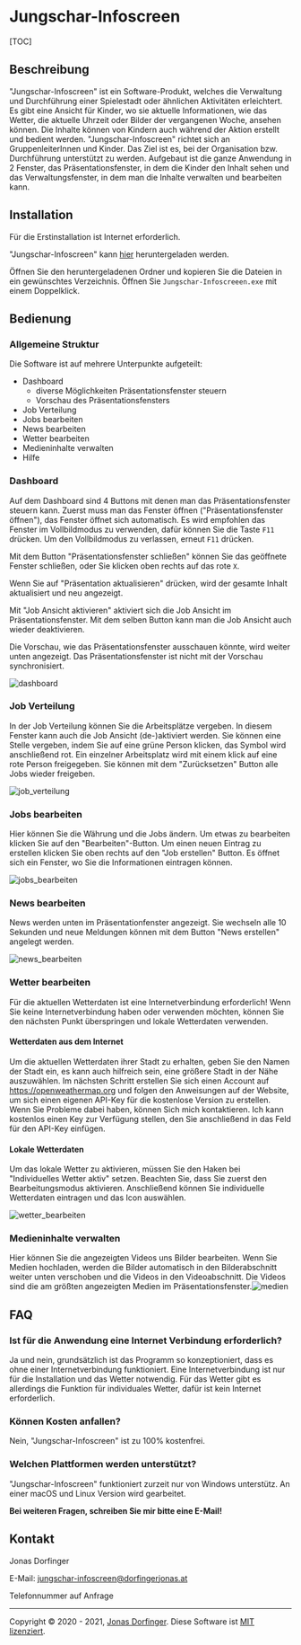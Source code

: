 # Jungschar-Infoscreen

[TOC]

## Beschreibung

"Jungschar-Infoscreen" ist ein Software-Produkt, welches die Verwaltung und Durchführung einer Spielestadt oder ähnlichen Aktivitäten erleichtert. Es gibt eine Ansicht für Kinder, wo sie aktuelle Informationen, wie das Wetter, die aktuelle Uhrzeit oder Bilder der vergangenen Woche, ansehen können. Die Inhalte können von Kindern auch während der Aktion erstellt und bedient werden. "Jungschar-Infoscreen" richtet sich an GruppenleiterInnen und Kinder. Das Ziel ist es, bei der Organisation bzw. Durchführung unterstützt zu werden. Aufgebaut ist die ganze Anwendung in 2 Fenster, das Präsentationsfenster, in dem die Kinder den Inhalt sehen und das Verwaltungsfenster, in dem man die Inhalte verwalten und bearbeiten kann.

## Installation

Für die Erstinstallation ist Internet erforderlich. 

"Jungschar-Infoscreen" kann [hier](https://dorfingerjonas.at/jungschar-infoscreen/download) heruntergeladen werden.

Öffnen Sie den heruntergeladenen Ordner und kopieren Sie die Dateien in ein gewünschtes Verzeichnis. Öffnen Sie ``Jungschar-Infoscreeen.exe`` mit einem Doppelklick.

## Bedienung

### Allgemeine Struktur

Die Software ist auf mehrere Unterpunkte aufgeteilt:

- Dashboard
  - diverse Möglichkeiten Präsentationsfenster steuern
  - Vorschau des Präsentationsfensters
- Job Verteilung
- Jobs bearbeiten
- News bearbeiten
- Wetter bearbeiten
- Medieninhalte verwalten
- Hilfe

### Dashboard

Auf dem Dashboard sind 4 Buttons mit denen man das Präsentationsfenster steuern kann. Zuerst muss man das Fenster öffnen ("Präsentationsfenster öffnen"), das Fenster öffnet sich automatisch. Es wird empfohlen das Fenster im Vollbildmodus zu verwenden, dafür können Sie die Taste ``F11`` drücken. Um den Vollbildmodus zu verlassen, erneut ``F11`` drücken.

Mit dem Button "Präsentationsfenster schließen" können Sie das geöffnete Fenster schließen, oder Sie klicken oben rechts auf das rote ``X``.

Wenn Sie auf "Präsentation aktualisieren" drücken, wird der gesamte Inhalt aktualisiert und neu angezeigt.

Mit "Job Ansicht aktivieren" aktiviert sich die Job Ansicht im Präsentationsfenster. Mit dem selben Button kann man die Job Ansicht auch wieder deaktivieren.

Die Vorschau, wie das Präsentationsfenster ausschauen könnte, wird weiter unten angezeigt. Das Präsentationsfenster ist nicht mit der Vorschau synchronisiert.

![dashboard](./docs/dashboard.png)

### Job Verteilung

In der Job Verteilung können Sie die Arbeitsplätze vergeben. In diesem Fenster kann auch die Job Ansicht (de-)aktiviert werden. Sie können eine Stelle vergeben, indem Sie auf eine grüne Person klicken, das Symbol wird anschließend rot. Ein einzelner Arbeitsplatz wird mit einem klick auf eine rote Person freigegeben. Sie können mit dem "Zurücksetzen" Button alle Jobs wieder freigeben.

![job_verteilung](./docs/job_verteilung.png)

### Jobs bearbeiten

Hier können Sie die Währung und die Jobs ändern. Um etwas zu bearbeiten klicken Sie auf den "Bearbeiten"-Button. Um einen neuen Eintrag zu erstellen klicken Sie oben rechts auf den "Job erstellen" Button. Es öffnet sich ein Fenster, wo Sie die Informationen eintragen können.

![jobs_bearbeiten](./docs/jobs_bearbeiten.png)

### News bearbeiten

News werden unten im Präsentationfenster angezeigt. Sie wechseln alle 10 Sekunden und neue Meldungen können mit dem Button "News erstellen" angelegt werden.

![news_bearbeiten](./docs/news_bearbeiten.png)

### Wetter bearbeiten

Für die aktuellen Wetterdaten ist eine Internetverbindung erforderlich! Wenn Sie keine Internetverbindung haben oder verwenden möchten, können Sie den nächsten Punkt überspringen und lokale Wetterdaten verwenden. 

#### Wetterdaten aus dem Internet

Um die aktuellen Wetterdaten ihrer Stadt zu erhalten, geben Sie den Namen der Stadt ein, es kann auch hilfreich sein, eine größere Stadt in der Nähe auszuwählen. Im nächsten Schritt erstellen Sie sich einen Account auf https://openweathermap.org und folgen den Anweisungen auf der Website, um sich einen eigenen API-Key für die kostenlose Version zu erstellen. Wenn Sie Probleme dabei haben, können Sich mich kontaktieren. Ich kann kostenlos einen Key zur Verfügung stellen, den Sie anschließend in das Feld für den API-Key einfügen.

#### Lokale Wetterdaten

Um das lokale Wetter zu aktivieren, müssen Sie den Haken bei "Individuelles Wetter aktiv" setzen. Beachten Sie, dass Sie zuerst den Bearbeitungsmodus aktivieren. Anschließend können Sie individuelle Wetterdaten eintragen und das Icon auswählen.

![wetter_bearbeiten](./docs/wetter_bearbeiten.png)

### Medieninhalte verwalten

Hier können Sie die angezeigten Videos uns Bilder bearbeiten. Wenn Sie Medien hochladen, werden die Bilder automatisch in den Bilderabschnitt weiter unten verschoben und die Videos in den Videoabschnitt. Die Videos sind die am größten angezeigten Medien im Präsentationsfenster.![medien](./docs/medien.png)

## FAQ

### Ist für die Anwendung eine Internet Verbindung erforderlich?

Ja und nein, grundsätzlich ist das Programm so konzeptioniert, dass es ohne einer Internetverbindung funktioniert. Eine Internetverbindung ist nur für die Installation und das Wetter notwendig. Für das Wetter gibt es allerdings die Funktion für individuales Wetter, dafür ist kein Internet erforderlich.

### Können Kosten anfallen?

Nein, "Jungschar-Infoscreen" ist zu 100% kostenfrei.

### Welchen Plattformen werden unterstützt?

"Jungschar-Infoscreen" funktioniert zurzeit nur von Windows unterstütz. An einer macOS und Linux Version wird gearbeitet.

**Bei weiteren Fragen, schreiben Sie mir bitte eine E-Mail!**

## Kontakt

Jonas Dorfinger

E-Mail: jungschar-infoscreen@dorfingerjonas.at

Telefonnummer auf Anfrage

<hr>

Copyright © 2020 - 2021, [Jonas Dorfinger](https://dorfingerjonas.at/). Diese Software ist [MIT lizenziert](./LICENSE).

